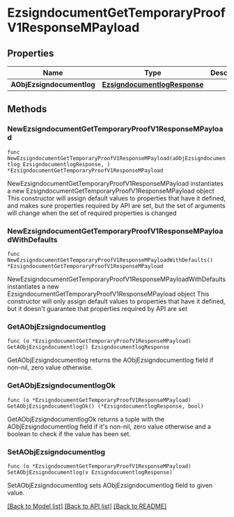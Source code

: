 # EzsigndocumentGetTemporaryProofV1ResponseMPayload

## Properties

Name | Type | Description | Notes
------------ | ------------- | ------------- | -------------
**AObjEzsigndocumentlog** | [**EzsigndocumentlogResponse**](EzsigndocumentlogResponse.md) |  | 

## Methods

### NewEzsigndocumentGetTemporaryProofV1ResponseMPayload

`func NewEzsigndocumentGetTemporaryProofV1ResponseMPayload(aObjEzsigndocumentlog EzsigndocumentlogResponse, ) *EzsigndocumentGetTemporaryProofV1ResponseMPayload`

NewEzsigndocumentGetTemporaryProofV1ResponseMPayload instantiates a new EzsigndocumentGetTemporaryProofV1ResponseMPayload object
This constructor will assign default values to properties that have it defined,
and makes sure properties required by API are set, but the set of arguments
will change when the set of required properties is changed

### NewEzsigndocumentGetTemporaryProofV1ResponseMPayloadWithDefaults

`func NewEzsigndocumentGetTemporaryProofV1ResponseMPayloadWithDefaults() *EzsigndocumentGetTemporaryProofV1ResponseMPayload`

NewEzsigndocumentGetTemporaryProofV1ResponseMPayloadWithDefaults instantiates a new EzsigndocumentGetTemporaryProofV1ResponseMPayload object
This constructor will only assign default values to properties that have it defined,
but it doesn't guarantee that properties required by API are set

### GetAObjEzsigndocumentlog

`func (o *EzsigndocumentGetTemporaryProofV1ResponseMPayload) GetAObjEzsigndocumentlog() EzsigndocumentlogResponse`

GetAObjEzsigndocumentlog returns the AObjEzsigndocumentlog field if non-nil, zero value otherwise.

### GetAObjEzsigndocumentlogOk

`func (o *EzsigndocumentGetTemporaryProofV1ResponseMPayload) GetAObjEzsigndocumentlogOk() (*EzsigndocumentlogResponse, bool)`

GetAObjEzsigndocumentlogOk returns a tuple with the AObjEzsigndocumentlog field if it's non-nil, zero value otherwise
and a boolean to check if the value has been set.

### SetAObjEzsigndocumentlog

`func (o *EzsigndocumentGetTemporaryProofV1ResponseMPayload) SetAObjEzsigndocumentlog(v EzsigndocumentlogResponse)`

SetAObjEzsigndocumentlog sets AObjEzsigndocumentlog field to given value.



[[Back to Model list]](../README.md#documentation-for-models) [[Back to API list]](../README.md#documentation-for-api-endpoints) [[Back to README]](../README.md)


